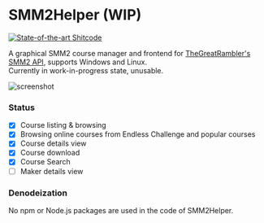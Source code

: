 # SMM2Helper (WIP)

[![State-of-the-art Shitcode](https://img.shields.io/static/v1?label=State-of-the-art&message=Shitcode&color=7B5804)](https://github.com/trekhleb/state-of-the-art-shitcode)

A graphical SMM2 course manager and frontend for [TheGreatRambler's SMM2 API](https://github.com/TheGreatRambler/MariOver), supports Windows and Linux.   
Currently in work-in-progress state, unusable.

![screenshot](https://imgsrc.baidu.com/super/pic/item/34fae6cd7b899e51dba0c3d007a7d933c9950dcc.jpg)

### Status
- [x] Course listing & browsing
- [x] Browsing online courses from Endless Challenge and popular courses
- [x] Course details view
- [x] Course download
- [x] Course Search
- [ ] Maker details view

### Denodeization
No npm or Node.js packages are used in the code of SMM2Helper.